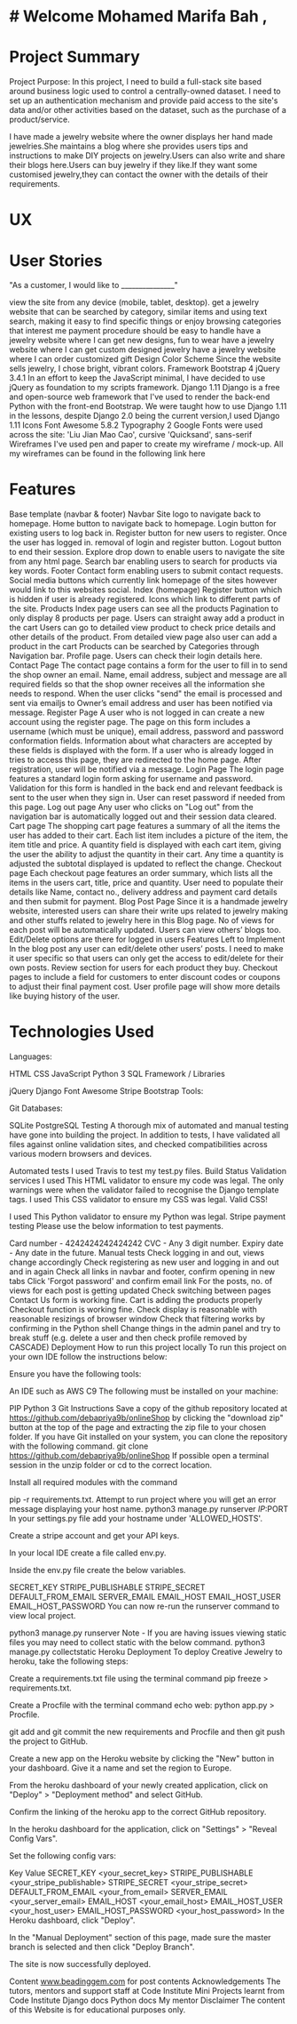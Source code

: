 # # Welcome  Mohamed Marifa Bah ,
# Project Summary
Project Purpose: In this project, I need to build a full-stack site based around business logic used to control a centrally-owned dataset. I need to set up an authentication mechanism and provide paid access to the site's data and/or other activities based on the dataset, such as the purchase of a product/service.

I have made a jewelry website where the owner displays her hand made jewelries.She maintains a blog where she provides users tips and instructions to make DIY projects on jewelry.Users can also write and share their blogs here.Users can buy jewelry if they like.If they want some customised jewelry,they can contact the owner with the details of their requirements.

# UX
# User Stories
"As a customer, I would like to _______________"

view the site from any device (mobile, tablet, desktop).
get a jewelry website that can be searched by category, similar items and using text search, making it easy to find specific things or enjoy browsing categories that interest me
payment procedure should be easy to handle
have a jewelry website where I can get new designs, fun to wear
have a jewelry website where I can get custom designed jewelry
have a jewelry website where I can order customized gift
Design
Color Scheme
Since the website sells jewelry, I chose bright, vibrant colors.
Framework
Bootstrap 4
jQuery 3.4.1
In an effort to keep the JavaScript minimal, I have decided to use jQuery as foundation to my scripts framework.
Django 1.11
Django is a free and open-source web framework that I've used to render the back-end Python with the front-end Bootstrap. We were taught how to use Django 1.11 in the lessons, despite Django 2.0 being the current version,I used Django 1.11
Icons
Font Awesome 5.8.2
Typography
2 Google Fonts were used across the site: 'Liu Jian Mao Cao', cursive 'Quicksand', sans-serif
Wireframes
I've used pen and paper to create my wireframe / mock-up. All my wireframes can be found in the following link here

# Features
Base template (navbar & footer)
Navbar
Site logo to navigate back to homepage.
Home button to navigate back to homepage.
Login button for existing users to log back in.
Register button for new users to register. Once the user has logged in.
removal of login and register button.
Logout button to end their session.
Explore drop down to enable users to navigate the site from any html page.
Search bar enabling users to search for products via key words.
Footer
Contact form enabling users to submit contact requests.
Social media buttons which currently link homepage of the sites however would link to this websites social.
Index (homepage)
Register button which is hidden if user is already registered.
Icons which link to different parts of the site.
Products
Index page users can see all the products
Pagination to only display 8 products per page.
Users can straight away add a product in the cart
Users can go to detailed view product to check price details and other details of the product. From detailed view page also user can add a product in the cart
Products can be searched by Categories through Navigation bar.
Profile page.
Users can check their login details here.
Contact Page
The contact page contains a form for the user to fill in to send the shop owner an email.
Name, email address, subject and message are all required fields so that the shop owner receives all the information she needs to respond.
When the user clicks "send" the email is processed and sent via emailjs to Owner’s email address and user has been notified via message.
Register Page
A user who is not logged in can create a new account using the register page. The page on this form includes a username (which must be unique), email address, password and password conformation fields.
Information about what characters are accepted by these fields is displayed with the form.
If a user who is already logged in tries to access this page, they are redirected to the home page.
After registration, user will be notified via a message.
Login Page
The login page features a standard login form asking for username and password.
Validation for this form is handled in the back end and relevant feedback is sent to the user when they sign in.
User can reset password if needed from this page.
Log out page
Any user who clicks on "Log out" from the navigation bar is automatically logged out and their session data cleared.
Cart page
The shopping cart page features a summary of all the items the user has added to their cart.
Each list item includes a picture of the item, the item title and price.
A quantity field is displayed with each cart item, giving the user the ability to adjust the quantity in their cart. Any time a quantity is adjusted the subtotal displayed is updated to reflect the change.
Checkout page
Each checkout page features an order summary, which lists all the items in the users cart, title, price and quantity.
User need to populate their details like Name, contact no., delivery address and payment card details and then submit for payment.
Blog Post Page
Since it is a handmade jewelry website, interested users can share their write ups related to jewelry making and other stuffs related to jewelry here in this Blog page.
No of views for each post will be automatically updated.
Users can view others’ blogs too.
Edit/Delete options are there for logged in users
Features Left to Implement
In the blog post any user can edit/delete other users’ posts. I need to make it user specific so that users can only get the access to edit/delete for their own posts.
Review section for users for each product they buy.
Checkout pages to include a field for customers to enter discount codes or coupons to adjust their final payment cost.
User profile page will show more details like buying history of the user.
# Technologies Used
Languages:

HTML
CSS
JavaScript
Python 3
SQL
Framework / Libraries

jQuery
Django
Font Awesome
Stripe
Bootstrap
Tools:

Git
Databases:

SQLite
PostgreSQL
Testing
A thorough mix of automated and manual testing have gone into building the project. In addition to tests, I have validated all files against online validation sites, and checked compatibilities across various modern browsers and devices.

Automated tests
I used Travis to test my test.py files. Build Status
Validation services
I used This HTML validator to ensure my code was legal.
The only warnings were when the validator failed to recognise the Django template tags.
I used This CSS validator to ensure my CSS was legal.
Valid CSS!

I used This Python validator to ensure my Python was legal.
Stripe payment testing
Please use the below information to test payments.

Card number - 4242424242424242
CVC - Any 3 digit number.
Expiry date - Any date in the future.
Manual tests
Check logging in and out, views change accordingly
Check registering as new user and logging in and out and in again
Check all links in navbar and footer, confirm opening in new tabs
Click 'Forgot password' and confirm email link
For the posts, no. of views for each post is getting updated
Check switching between pages
Contact Us form is working fine.
Cart is adding the products properly
Checkout function is working fine.
Check display is reasonable with reasonable resizings of browser window
Check that filtering works by confirming in the Python shell
Change things in the admin panel and try to break stuff (e.g. delete a user and then check profile removed by CASCADE)
Deployment
How to run this project locally
To run this project on your own IDE follow the instructions below:

Ensure you have the following tools:

An IDE such as AWS C9
The following must be installed on your machine:

PIP
Python 3
Git
Instructions
Save a copy of the github repository located at https://github.com/debapriya9b/onlineShop by clicking the "download zip" button at the top of the page and extracting the zip file to your chosen folder. If you have Git installed on your system, you can clone the repository with the following command.
git clone https://github.com/debapriya9b/onlineShop
If possible open a terminal session in the unzip folder or cd to the correct location.

Install all required modules with the command

pip -r requirements.txt.
Attempt to run project where you will get an error message displaying your host name.
python3 manage.py runserver $IP:$PORT
In your settings.py file add your hostname under 'ALLOWED_HOSTS'.

Create a stripe account and get your API keys.

In your local IDE create a file called env.py.

Inside the env.py file create the below variables.

SECRET_KEY
STRIPE_PUBLISHABLE
STRIPE_SECRET
DEFAULT_FROM_EMAIL
SERVER_EMAIL
EMAIL_HOST
EMAIL_HOST_USER
EMAIL_HOST_PASSWORD
You can now re-run the runserver command to view local project.

python3 manage.py runserver 
Note - If you are having issues viewing static files you may need to collect static with the below command.
python3 manage.py collectstatic
Heroku Deployment
To deploy Creative Jewelry to heroku, take the following steps:

Create a requirements.txt file using the terminal command pip freeze > requirements.txt.

Create a Procfile with the terminal command echo web: python app.py > Procfile.

git add and git commit the new requirements and Procfile and then git push the project to GitHub.

Create a new app on the Heroku website by clicking the "New" button in your dashboard. Give it a name and set the region to Europe.

From the heroku dashboard of your newly created application, click on "Deploy" > "Deployment method" and select GitHub.

Confirm the linking of the heroku app to the correct GitHub repository.

In the heroku dashboard for the application, click on "Settings" > "Reveal Config Vars".

Set the following config vars:

Key	Value
SECRET_KEY	<your_secret_key>
STRIPE_PUBLISHABLE	<your_stripe_publishable>
STRIPE_SECRET	<your_stripe_secret>
DEFAULT_FROM_EMAIL	<your_from_email>
SERVER_EMAIL	<your_server_email>
EMAIL_HOST	<your_email_host>
EMAIL_HOST_USER	<your_host_user>
EMAIL_HOST_PASSWORD	<your_host_password>
In the Heroku dashboard, click "Deploy".

In the "Manual Deployment" section of this page, made sure the master branch is selected and then click "Deploy Branch".

The site is now successfully deployed.

Content
www.beadinggem.com for post contents
Acknowledgements
The tutors, mentors and support staff at Code Institute
Mini Projects learnt from Code Institute
Django docs
Python docs
My mentor 
Disclaimer
The content of this Website is for educational purposes only.

